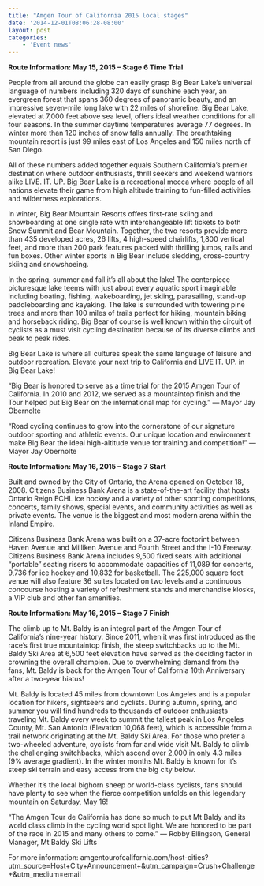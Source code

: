 ```yaml
---
title: "Amgen Tour of California 2015 local stages"
date: '2014-12-01T08:06:28-08:00'
layout: post
categories:
    - 'Event news'
---
```


**Route Information: May 15, 2015 – Stage 6 Time Trial**

People from all around the globe can easily grasp Big Bear Lake’s universal language of numbers including 320 days of sunshine each year, an evergreen forest that spans 360 degrees of panoramic beauty, and an impressive seven-mile long lake with 22 miles of shoreline. Big Bear Lake, elevated at 7,000 feet above sea level, offers ideal weather conditions for all four seasons. In the summer daytime temperatures average 77 degrees. In winter more than 120 inches of snow falls annually. The breathtaking mountain resort is just 99 miles east of Los Angeles and 150 miles north of San Diego.

All of these numbers added together equals Southern California’s premier destination where outdoor enthusiasts, thrill seekers and weekend warriors alike LIVE. IT. UP. Big Bear Lake is a recreational mecca where people of all nations elevate their game from high altitude training to fun-filled activities and wilderness explorations.

In winter, Big Bear Mountain Resorts offers first-rate skiing and snowboarding at one single rate with interchangeable lift tickets to both Snow Summit and Bear Mountain. Together, the two resorts provide more than 435 developed acres, 26 lifts, 4 high-speed chairlifts, 1,800 vertical feet, and more than 200 park features packed with thrilling jumps, rails and fun boxes. Other winter sports in Big Bear include sledding, cross-country skiing and snowshoeing.

In the spring, summer and fall it’s all about the lake! The centerpiece picturesque lake teems with just about every aquatic sport imaginable including boating, fishing, wakeboarding, jet skiing, parasailing, stand-up paddleboarding and kayaking. The lake is surrounded with towering pine trees and more than 100 miles of trails perfect for hiking, mountain biking and horseback riding. Big Bear of course is well known within the circuit of cyclists as a must visit cycling destination because of its diverse climbs and peak to peak rides.

Big Bear Lake is where all cultures speak the same language of leisure and outdoor recreation. Elevate your next trip to California and LIVE IT. UP. in Big Bear Lake!

“Big Bear is honored to serve as a time trial for the 2015 Amgen Tour of California. In 2010 and 2012, we served as a mountaintop finish and the Tour helped put Big Bear on the international map for cycling.” — Mayor Jay Obernolte

“Road cycling continues to grow into the cornerstone of our signature outdoor sporting and athletic events. Our unique location and environment make Big Bear the ideal high-altitude venue for training and competition!” — Mayor Jay Obernolte

**Route Information: May 16, 2015 – Stage 7 Start**

Built and owned by the City of Ontario, the Arena opened on October 18, 2008. Citizens Business Bank Arena is a state-of-the-art facility that hosts Ontario Reign ECHL ice hockey and a variety of other sporting competitions, concerts, family shows, special events, and community activities as well as private events. The venue is the biggest and most modern arena within the Inland Empire.

Citizens Business Bank Arena was built on a 37-acre footprint between Haven Avenue and Milliken Avenue and Fourth Street and the I-10 Freeway. Citizens Business Bank Arena includes 9,500 fixed seats with additional “portable” seating risers to accommodate capacities of 11,089 for concerts, 9,736 for ice hockey and 10,832 for basketball. The 225,000 square foot venue will also feature 36 suites located on two levels and a continuous concourse hosting a variety of refreshment stands and merchandise kiosks, a VIP club and other fan amenities.

**Route Information: May 16, 2015 – Stage 7 Finish**

The climb up to Mt. Baldy is an integral part of the Amgen Tour of California’s nine-year history. Since 2011, when it was first introduced as the race’s first true mountaintop finish, the steep switchbacks up to the Mt. Baldy Ski Area at 6,500 feet elevation have served as the deciding factor in crowning the overall champion. Due to overwhelming demand from the fans, Mt. Baldy is back for the Amgen Tour of California 10th Anniversary after a two-year hiatus!

Mt. Baldy is located 45 miles from downtown Los Angeles and is a popular location for hikers, sightseers and cyclists. During autumn, spring, and summer you will find hundreds to thousands of outdoor enthusiasts traveling Mt. Baldy every week to summit the tallest peak in Los Angeles County, Mt. San Antonio (Elevation 10,068 feet), which is accessible from a trail network originating at the Mt. Baldy Ski Area. For those who prefer a two-wheeled adventure, cyclists from far and wide visit Mt. Baldy to climb the challenging switchbacks, which ascend over 2,000 in only 4.3 miles (9% average gradient). In the winter months Mt. Baldy is known for it’s steep ski terrain and easy access from the big city below.

Whether it’s the local bighorn sheep or world-class cyclists, fans should have plenty to see when the fierce competition unfolds on this legendary mountain on Saturday, May 16!

“The Amgen Tour de California has done so much to put Mt Baldy and its world class climb in the cycling world spot light. We are honored to be part of the race in 2015 and many others to come.” — Robby Ellingson, General Manager, Mt Baldy Ski Lifts

For more information: amgentourofcalifornia.com/host-cities?utm\_source=Host+City+Announcement+&amp;utm\_campaign=Crush+Challenge+&amp;utm\_medium=email